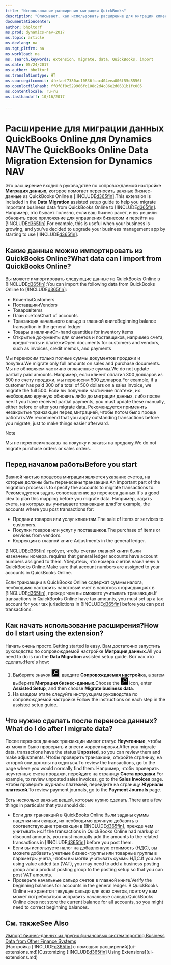 ```yaml
---
title: "Использование расширения миграции QuickBooks"
description: "Описывает, как использовать расширение для миграции клиентов, поставщиков, товаров и счетов из QuickBooks Online в Dynamics NAV."
documentationcenter: 
author: bholtorf
ms.prod: dynamics-nav-2017
ms.topic: article
ms.devlang: na
ms.tgt_pltfrm: na
ms.workload: na
ms. search.keywords: extension, migrate, data, QuickBooks, import
ms.date: 05/24/2017
ms.author: bholtorf
ms.translationtype: HT
ms.sourcegitcommit: 4fefaef7380ac10836fcac404eea006f55d8556f
ms.openlocfilehash: ff8f8f0c529966fc108d2d4c86e2d0681b1fc005
ms.contentlocale: ru-ru
ms.lasthandoff: 10/16/2017

---
```


# <a name="the-quickbooks-online-data-migration-extension-for-dynamics-nav"></a><span data-ttu-id="c84db-103">Расширение для миграции данных QuickBooks Online для Dynamics NAV</span><span class="sxs-lookup"><span data-stu-id="c84db-103">The QuickBooks Online Data Migration Extension for Dynamics NAV</span></span>
<span data-ttu-id="c84db-104">Это расширение входит в руководстве по сопровождаемой настройке **Миграция данных**, которое помогает переносить важные бизнес-данные из QuickBooks Online в [!INCLUDE[d365fin](includes/d365fin_md.md)].</span><span class="sxs-lookup"><span data-stu-id="c84db-104">This extension is included in the **Data Migration** assisted setup guide to help you migrate important business data from QuickBooks Online to [!INCLUDE[d365fin](includes/d365fin_md.md)].</span></span> <span data-ttu-id="c84db-105">Например, это бывает полезно, если ваш бизнес расет, и вы решили обновить свое приложение для управления бизнесом и перейти на [!INCLUDE[d365fin](includes/d365fin_md.md)].</span><span class="sxs-lookup"><span data-stu-id="c84db-105">For example, this is useful when your business is growing, and you've decided to upgrade your business management app by starting to use [!INCLUDE[d365fin](includes/d365fin_md.md)].</span></span>

## <a name="what-data-can-i-import-from-quickbooks-online"></a><span data-ttu-id="c84db-106">Какие данные можно импортировать из QuickBooks Online?</span><span class="sxs-lookup"><span data-stu-id="c84db-106">What data can I import from QuickBooks Online?</span></span>
<span data-ttu-id="c84db-107">Вы можете импортировать следующие данные из QuickBooks Online в [!INCLUDE[d365fin](includes/d365fin_md.md)]:</span><span class="sxs-lookup"><span data-stu-id="c84db-107">You can import the following data from QuickBooks Online to [!INCLUDE[d365fin](includes/d365fin_md.md)]:</span></span>  

* <span data-ttu-id="c84db-108">Клиенты</span><span class="sxs-lookup"><span data-stu-id="c84db-108">Customers</span></span>
* <span data-ttu-id="c84db-109">Поставщики</span><span class="sxs-lookup"><span data-stu-id="c84db-109">Vendors</span></span>
* <span data-ttu-id="c84db-110">Товаров</span><span class="sxs-lookup"><span data-stu-id="c84db-110">Items</span></span>
* <span data-ttu-id="c84db-111">План счетов</span><span class="sxs-lookup"><span data-stu-id="c84db-111">Chart of accounts</span></span> 
* <span data-ttu-id="c84db-112">Транзакция начального сальдо в главной книге</span><span class="sxs-lookup"><span data-stu-id="c84db-112">Beginning balance transaction in the general ledger</span></span>
* <span data-ttu-id="c84db-113">Товары в наличии</span><span class="sxs-lookup"><span data-stu-id="c84db-113">On-hand quantities for inventory items</span></span>
* <span data-ttu-id="c84db-114">Открытые документы для клиентов и поставщиков, например счета, кредит-ноты и платежи</span><span class="sxs-lookup"><span data-stu-id="c84db-114">Open documents for customers and vendors, such as invoices, credit memos, and payments</span></span>

<span data-ttu-id="c84db-115">Мы переносим только полные суммы документов продажи и покупки.</span><span class="sxs-lookup"><span data-stu-id="c84db-115">We migrate only full amounts on sales and purchase documents.</span></span> <span data-ttu-id="c84db-116">Мы не обновляем частично оплаченные суммы.</span><span class="sxs-lookup"><span data-stu-id="c84db-116">We do not update partially paid amounts.</span></span> <span data-ttu-id="c84db-117">Например, если клиент оплатил 300 долларов из 500 по счету продажи, мы переносим 500 долларов.</span><span class="sxs-lookup"><span data-stu-id="c84db-117">For example, if a customer has paid 300 of a total of 500 dollars on a sales invoice, we migrate the full 500.</span></span> <span data-ttu-id="c84db-118">Если вы получили частичные платежи, их необходимо вручную обновить либо до миграции данных, либо после нее.</span><span class="sxs-lookup"><span data-stu-id="c84db-118">If you have received partial payments, you must update these manually, either before or after you migrate data.</span></span> <span data-ttu-id="c84db-119">Рекомендуется применить незакрытые транзакции перед миграцией, чтобы потом было проще работать.</span><span class="sxs-lookup"><span data-stu-id="c84db-119">We recommend that you apply outstanding transactions before you migrate, just to make things easier afterward.</span></span>

> [!NOTE]  
>   <span data-ttu-id="c84db-120">Мы не переносим заказы на покупку и заказы на продажу.</span><span class="sxs-lookup"><span data-stu-id="c84db-120">We do not migrate purchase orders or sales orders.</span></span>

## <a name="before-you-start"></a><span data-ttu-id="c84db-121">Перед началом работы</span><span class="sxs-lookup"><span data-stu-id="c84db-121">Before you start</span></span>
<span data-ttu-id="c84db-122">Важной частью процесса миграции является указание счетов, на которые должны быть перенесены транзакции.</span><span class="sxs-lookup"><span data-stu-id="c84db-122">An important part of the migration process is to specify the accounts to migrate transactions to.</span></span> <span data-ttu-id="c84db-123">Рекомендуется задать сопоставление до переноса данных.</span><span class="sxs-lookup"><span data-stu-id="c84db-123">It's a good idea to plan this mapping before you migrate data.</span></span> <span data-ttu-id="c84db-124">Например, задать счета, на которых вы учитываете транзакции для:</span><span class="sxs-lookup"><span data-stu-id="c84db-124">For example, the accounts where you post transactions for:</span></span>  
  
* <span data-ttu-id="c84db-125">Продажи товаров или услуг клиентам.</span><span class="sxs-lookup"><span data-stu-id="c84db-125">The sale of items or services to customers.</span></span>
* <span data-ttu-id="c84db-126">Покупки товаров или услуг у поставщиков.</span><span class="sxs-lookup"><span data-stu-id="c84db-126">The purchase of items or services from vendors.</span></span>  
* <span data-ttu-id="c84db-127">Коррекции в главной книге.</span><span class="sxs-lookup"><span data-stu-id="c84db-127">Adjustments in the general ledger.</span></span>  

[!INCLUDE[d365fin](includes/d365fin_md.md)]<span data-ttu-id="c84db-128"> требует, чтобы счетам главной книги были назначены номера.</span><span class="sxs-lookup"><span data-stu-id="c84db-128"> requires that general ledger accounts have account numbers assigned to them.</span></span> <span data-ttu-id="c84db-129">Убедитесь, что номера счетов назначены в QuickBooks Online.</span><span class="sxs-lookup"><span data-stu-id="c84db-129">Make sure that account numbers are assigned to your accounts in QuickBooks Online.</span></span>

<span data-ttu-id="c84db-130">Если транзакции в QuickBooks Online содержат суммы налога, необходимо настроить налоговый счет в налоговых юрисдикциях в [!INCLUDE[d365fin](includes/d365fin_md.md)], прежде чем вы сможете учитывать транзакции.</span><span class="sxs-lookup"><span data-stu-id="c84db-130">If transactions in QuickBooks Online have tax amounts, you must set up a tax account for your tax jurisdictions in [!INCLUDE[d365fin](includes/d365fin_md.md)] before you can post transactions.</span></span>

## <a name="how-do-i-start-using-the-extension"></a><span data-ttu-id="c84db-131">Как начать использование расширения?</span><span class="sxs-lookup"><span data-stu-id="c84db-131">How do I start using the extension?</span></span>
<span data-ttu-id="c84db-132">Начать очень просто.</span><span class="sxs-lookup"><span data-stu-id="c84db-132">Getting started is easy.</span></span> <span data-ttu-id="c84db-133">Вам достаточно запустить руководство по сопровождаемой настройке **Миграция данных**.</span><span class="sxs-lookup"><span data-stu-id="c84db-133">All you need to do is run the **Data Migration** assisted setup guide.</span></span> <span data-ttu-id="c84db-134">Вот как это сделать:</span><span class="sxs-lookup"><span data-stu-id="c84db-134">Here's how:</span></span>

1. <span data-ttu-id="c84db-135">Выберите значок ![Поиск страницы или отчета](media/ui-search/search_small.png "Значок поиска страницы или отчета"), введите **Сопровождаемая настройка**, а затем выберите **Миграция бизнес-данных**.</span><span class="sxs-lookup"><span data-stu-id="c84db-135">Choose the ![Search for Page or Report](media/ui-search/search_small.png "Search for Page or Report icon") icon, enter **Assisted Setup**, and then choose **Migrate business data**.</span></span>
2. <span data-ttu-id="c84db-136">На каждом этапе следуйте инструкциям руководства по сопровождаемой настройке.</span><span class="sxs-lookup"><span data-stu-id="c84db-136">Follow the instructions on each step in the assisted setup guide.</span></span>

## <a name="what-do-i-do-after-i-migrate-data"></a><span data-ttu-id="c84db-137">Что нужно сделать после переноса данных?</span><span class="sxs-lookup"><span data-stu-id="c84db-137">What do I do after I migrate data?</span></span>
<span data-ttu-id="c84db-138">После переноса данных транзакции имеют статус **Неучтенные**, чтобы их можно было проверить и внести корректировки.</span><span class="sxs-lookup"><span data-stu-id="c84db-138">After you migrate data, transactions have the status **Unposted**, so you can review them and make adjustments.</span></span> <span data-ttu-id="c84db-139">Чтобы проверить транзакции, откройте страницу, на которой они должны находиться.</span><span class="sxs-lookup"><span data-stu-id="c84db-139">To review the transactions, go to the page where you would normally find them.</span></span> <span data-ttu-id="c84db-140">Например, чтобы проверить неучтенные счета продажи, перейдите на страницу **Счета продажи**.</span><span class="sxs-lookup"><span data-stu-id="c84db-140">For example, to review unposted sales invoices, go to the **Sales Invoices** page.</span></span> <span data-ttu-id="c84db-141">Чтобы проверить журналы платежей, перейдите на страницу **Журналы платежей**.</span><span class="sxs-lookup"><span data-stu-id="c84db-141">To review payment journals, go to the **Payment Journals** page.</span></span>   

<span data-ttu-id="c84db-142">Есть несколько важных вещей, которые нужно сделать.</span><span class="sxs-lookup"><span data-stu-id="c84db-142">There are a few things in particular that you should do:</span></span>

* <span data-ttu-id="c84db-143">Если для транзакций в QuickBooks Online были заданы суммы наценки или скидки, их необходимо вручную добавить в соответствующие транзакции в [!INCLUDE[d365fin](includes/d365fin_md.md)], прежде чем учитывать их.</span><span class="sxs-lookup"><span data-stu-id="c84db-143">If the transactions in QuickBooks Online had markup or discount amounts, you must manually add the amounts to the related transactions in [!INCLUDE[d365fin](includes/d365fin_md.md)] before you post them.</span></span>
* <span data-ttu-id="c84db-144">Если вы используете налог на добавленную стоимость (НДС), вы можете добавить учетные бизнес-группы или товарные группы в параметры учета, чтобы вы могли учитывать суммы НДС.</span><span class="sxs-lookup"><span data-stu-id="c84db-144">If you are using value added tax (VAT), you may need to add a business posting group and a product posting group to the posting setup so that you can post VAT amounts.</span></span>
* <span data-ttu-id="c84db-145">Проверьте начальные сальдо счетов в главной книге.</span><span class="sxs-lookup"><span data-stu-id="c84db-145">Verify the beginning balances for accounts in the general ledger.</span></span> <span data-ttu-id="c84db-146">В QuickBooks Online не хранится текущее сальдо для всех счетов, поэтому вам может потребоваться исправить начальные сальдо.</span><span class="sxs-lookup"><span data-stu-id="c84db-146">QuickBooks Online does not store the current balance for all accounts, so you might need to correct beginning balances.</span></span>

## <a name="see-also"></a><span data-ttu-id="c84db-147">См. также</span><span class="sxs-lookup"><span data-stu-id="c84db-147">See Also</span></span>
[<span data-ttu-id="c84db-148">Импорт бизнес-данных из других финансовых систем</span><span class="sxs-lookup"><span data-stu-id="c84db-148">Importing Business Data from Other Finance Systems</span></span>](upload-data.md)  
<span data-ttu-id="c84db-149">[Настройка [!INCLUDE[d365fin](includes/d365fin_md.md)] с помощью расширений](ui-extensions.md)</span><span class="sxs-lookup"><span data-stu-id="c84db-149">[Customizing [!INCLUDE[d365fin](includes/d365fin_md.md)] Using Extensions](ui-extensions.md)</span></span>  

